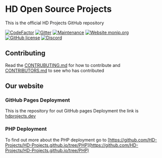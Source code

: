 # HD Open Source Projects

This is the official HD Projects GitHub repository

[![CodeFactor](https://www.codefactor.io/repository/github/ad101-lab/hd-projects.github.io/badge)](https://www.codefactor.io/repository/github/ad101-lab/hd-projects.github.io)
[![Gitter](https://badges.gitter.im/HD-Projects/community.svg)](https://gitter.im/HD-Projects/community?utm_source=badge&utm_medium=badge&utm_campaign=pr-badge)
[![Maintenance](https://img.shields.io/badge/Maintained%3F-yes-green.svg)](https://github.com/HD-Projects/HD-Projects.github.io/graphs/commit-activity)
[![Website monip.org](https://img.shields.io/website-up-down-green-red/http/monip.org.svg)](http://hdprojects.dev/)
[![GitHub license](https://img.shields.io/github/license/Naereen/StrapDown.js.svg)](https://hdprojects.dev/license/)
[![Discord](https://img.shields.io/discord/591914197219016707.svg?label=&logo=discord&logoColor=ffffff&color=7389D8&labelColor=6A7EC2)](https://discord.gg/9HFzad)
## Contributing

Read the [CONTRUBUTING.md](CONTRUBUTING.md) for how to contribute and [CONTRIBUTORS.md](CONTRIBUTORS.md) to see who has contributed

## Our website

### GitHub Pages Deployment

This is the repository for out GitHub pages Deployment the link is [hdprojects.dev](hdprojects.dev)

### PHP Deployment

To find out more about the PHP deployment go to [https://github.com/HD-Projects/HD-Projects.github.io/tree/PHP](https://github.com/HD-Projects/HD-Projects.github.io/tree/PHP)
